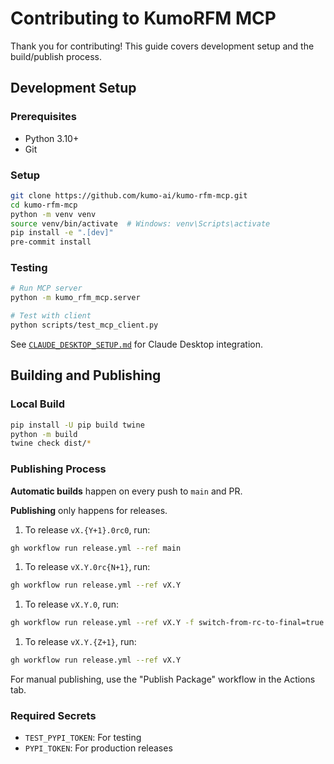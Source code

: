 # Contributing to KumoRFM MCP

Thank you for contributing! This guide covers development setup and the build/publish process.

## Development Setup

### Prerequisites

- Python 3.10+
- Git

### Setup

```bash
git clone https://github.com/kumo-ai/kumo-rfm-mcp.git
cd kumo-rfm-mcp
python -m venv venv
source venv/bin/activate  # Windows: venv\Scripts\activate
pip install -e ".[dev]"
pre-commit install
```

### Testing

```bash
# Run MCP server
python -m kumo_rfm_mcp.server

# Test with client
python scripts/test_mcp_client.py
```

See [`CLAUDE_DESKTOP_SETUP.md`](./CLAUDE_DESKTOP_SETUP.md) for Claude Desktop integration.

## Building and Publishing

### Local Build

```bash
pip install -U pip build twine
python -m build
twine check dist/*
```

### Publishing Process

**Automatic builds** happen on every push to `main` and PR.

**Publishing** only happens for releases.
1. To release `vX.{Y+1}.0rc0`, run:
```bash
gh workflow run release.yml --ref main
```
1. To release `vX.Y.0rc{N+1}`, run:
```bash
gh workflow run release.yml --ref vX.Y
```
1. To release `vX.Y.0`, run:
```bash
gh workflow run release.yml --ref vX.Y -f switch-from-rc-to-final=true
```
1. To release `vX.Y.{Z+1}`, run:
```bash
gh workflow run release.yml --ref vX.Y
```

For manual publishing, use the "Publish Package" workflow in the Actions tab.

### Required Secrets

- `TEST_PYPI_TOKEN`: For testing
- `PYPI_TOKEN`: For production releases
